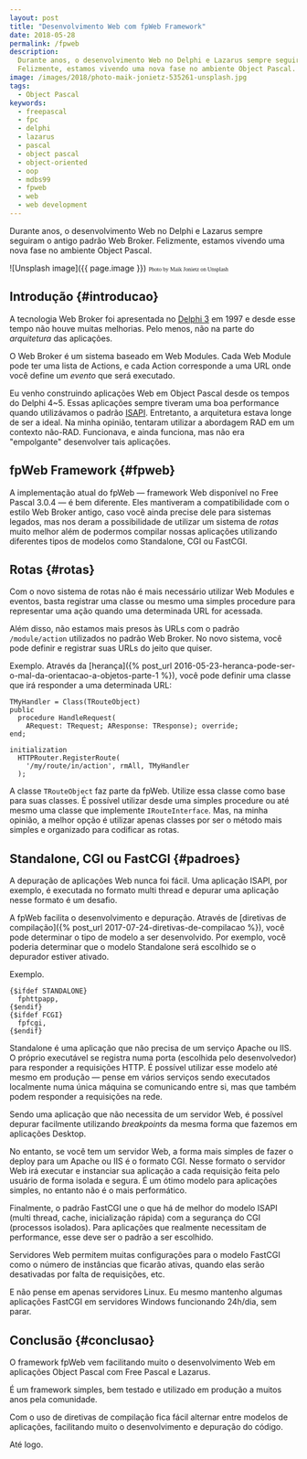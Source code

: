 ```yaml
---
layout: post
title: "Desenvolvimento Web com fpWeb Framework"
date: 2018-05-28
permalink: /fpweb
description:
  Durante anos, o desenvolvimento Web no Delphi e Lazarus sempre seguiram o antigo padrão Web Broker.
  Felizmente, estamos vivendo uma nova fase no ambiente Object Pascal.
image: /images/2018/photo-maik-jonietz-535261-unsplash.jpg
tags:
  - Object Pascal
keywords:
  - freepascal
  - fpc
  - delphi
  - lazarus
  - pascal
  - object pascal
  - object-oriented
  - oop
  - mdbs99
  - fpweb
  - web
  - web development
---
```


Durante anos, o desenvolvimento Web no Delphi e Lazarus sempre seguiram o antigo padrão Web Broker.
Felizmente, estamos vivendo uma nova fase no ambiente Object Pascal.

<!--more-->

![Unsplash image]({{ page.image }})
<span style="font-family: 'Bebas Neue'; font-size: 0.7em;">Photo by Maik Jonietz on Unsplash</span>

## Introdução {#introducao}

A tecnologia Web Broker foi apresentada no [Delphi 3](https://en.wikipedia.org/wiki/Delphi_(IDE)#Borland_Delphi_3) em 1997 e desde esse tempo não houve muitas melhorias. Pelo menos, não na parte do *arquitetura* das aplicações.

O Web Broker é um sistema baseado em Web Modules. Cada Web Module pode ter uma lista de Actions, e cada Action corresponde a uma URL onde você define um *evento* que será executado.

Eu venho construindo aplicações Web em Object Pascal desde os tempos do Delphi 4~5. Essas aplicações sempre tiveram uma boa performance quando utilizávamos o padrão [ISAPI](https://pt.wikipedia.org/wiki/ISAPI). Entretanto, a arquitetura estava longe de ser a ideal. Na minha opinião, tentaram utilizar a abordagem RAD em um contexto não-RAD. Funcionava, e ainda funciona, mas não era "empolgante" desenvolver tais aplicações.

## fpWeb Framework {#fpweb}

A implementação atual do fpWeb — framework Web disponível no Free Pascal 3.0.4 — é bem diferente. Eles mantiveram a compatibilidade com o estilo Web Broker antigo, caso você ainda precise dele para sistemas legados, mas nos deram a possibilidade de utilizar um sistema de *rotas* muito melhor além de podermos compilar nossas aplicações utilizando diferentes tipos de modelos como Standalone, CGI ou FastCGI.

## Rotas {#rotas}

Com o novo sistema de rotas não é mais necessário utilizar Web Modules e eventos, basta registrar uma classe ou mesmo uma simples procedure para representar uma ação quando uma determinada URL for acessada.

Além disso, não estamos mais presos às URLs com o padrão `/module/action` utilizados no padrão Web Broker. No novo sistema, você pode definir e registrar suas URLs do jeito que quiser.

Exemplo. Através da [herança]({% post_url 2016-05-23-heranca-pode-ser-o-mal-da-orientacao-a-objetos-parte-1 %}), você pode definir uma classe que irá responder a uma determinada URL:

    TMyHandler = Class(TRouteObject)
    public
      procedure HandleRequest(
        ARequest: TRequest; AResponse: TResponse); override;
    end;

    initialization
      HTTPRouter.RegisterRoute(
        '/my/route/in/action', rmAll, TMyHandler
      );

A classe `TRouteObject` faz parte da fpWeb. Utilize essa classe como base para suas classes. É possível utilizar desde uma simples procedure ou até mesmo uma classe que implemente `IRouteInterface`. Mas, na minha opinião, a melhor opção é utilizar apenas classes por ser o método mais simples e organizado para codificar as rotas.

## Standalone, CGI ou FastCGI {#padroes}

A depuração de aplicações Web nunca foi fácil. Uma aplicação ISAPI, por exemplo, é executada no formato multi thread e depurar uma aplicação nesse formato é um desafio.

A fpWeb facilita o desenvolvimento e depuração. Através de [diretivas de compilação]({% post_url 2017-07-24-diretivas-de-compilacao %}), você pode determinar o tipo de modelo a ser desenvolvido. Por exemplo, você poderia determinar que o modelo Standalone será escolhido se o depurador estiver ativado.

Exemplo.

    {$ifdef STANDALONE}
      fphttpapp,
    {$endif}
    {$ifdef FCGI}
      fpfcgi,
    {$endif}

Standalone é uma aplicação que não precisa de um serviço Apache ou IIS. O próprio executável se registra numa porta (escolhida pelo desenvolvedor) para responder a requisições HTTP. É possível utilizar esse modelo até mesmo em produção — pense em vários serviços sendo executados localmente numa única máquina se comunicando entre si, mas que também podem responder a requisições na rede.

Sendo uma aplicação que não necessita de um servidor Web, é possível depurar facilmente utilizando *breakpoints* da mesma forma que fazemos em aplicações Desktop.

No entanto, se você tem um servidor Web, a forma mais simples de fazer o deploy para um Apache ou IIS é o formato CGI. Nesse formato o servidor Web irá executar e instanciar sua aplicação a cada requisição feita pelo usuário de forma isolada e segura. É um ótimo modelo para aplicações simples, no entanto não é o mais performático.

Finalmente, o padrão FastCGI une o que há de melhor do modelo ISAPI (multi thread, cache, inicialização rápida) com a segurança do CGI (processos isolados). Para aplicações que realmente necessitam de performance, esse deve ser o padrão a ser escolhido.

Servidores Web permitem muitas configurações para o modelo FastCGI como o número de instâncias que ficarão ativas, quando elas serão desativadas por falta de requisições, etc.

E não pense em apenas servidores Linux. Eu mesmo mantenho algumas aplicações FastCGI em servidores Windows funcionando 24h/dia, sem parar.

## Conclusão {#conclusao}

O framework fpWeb vem facilitando muito o desenvolvimento Web em aplicações Object Pascal com Free Pascal e Lazarus.

É um framework simples, bem testado e utilizado em produção a muitos anos pela comunidade.

Com o uso de diretivas de compilação fica fácil alternar entre modelos de aplicações, facilitando muito o desenvolvimento e depuração do código.

Até logo.
